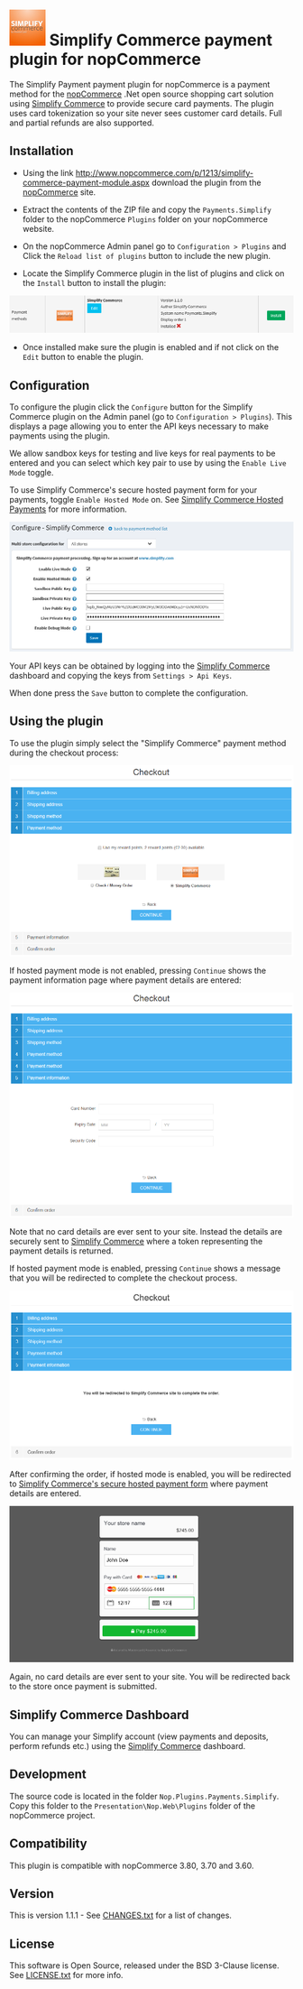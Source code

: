 
![Simplify Commerce](images/simplify.png) 
Simplify Commerce payment plugin for nopCommerce
================================================

The Simplify Payment payment plugin for nopCommerce is a payment method for the [nopCommerce] .Net open source shopping cart solution using [Simplify Commerce] to provide secure 
card payments.  The plugin uses card tokenization so your site never sees customer card details.  Full and partial refunds are also supported.


Installation
------------

* Using the link http://www.nopcommerce.com/p/1213/simplify-commerce-payment-module.aspx download the plugin from the [nopCommerce] site.

* Extract the contents of the ZIP file and copy the `Payments.Simplify` folder to the nopCommerce `Plugins` folder on your nopCommerce website.

* On the nopCommerce Admin panel go to `Configuration > Plugins` and Click the `Reload list of plugins` button to include the new plugin.

* Locate the Simplify Commerce plugin in the list of plugins and click on the `Install` button to install the plugin:

![nopCommerce Simplify Payments plugin configuration](images/install.png)

* Once installed make sure the plugin is enabled and if not click on the `Edit` button to enable the plugin.


Configuration
-------------

To configure the plugin click the `Configure` button for the Simplify Commerce plugin on the Admin panel (go to `Configuration > Plugins`).  This displays a
page allowing you to enter the API keys necessary to make payments using the plugin.

We allow sandbox keys for testing and live keys for real payments to be entered and you can select which key pair to use by using the `Enable Live Mode` toggle.

To use Simplify Commerce's secure hosted payment form for your payments, toggle `Enable Hosted Mode` on. See [Simplify Commerce Hosted Payments] for more information.

![nopCommerce Simplify Payments plugin configuration](images/config.png)

Your API keys can be obtained by logging into the [Simplify Commerce] dashboard and copying the keys from `Settings > Api Keys`.

When done press the `Save` button to complete the configuration.

Using the plugin
----------------

To use the plugin simply select the "Simplify Commerce" payment method during the checkout process:

![nopCommerce Selection of Simplify Commerce payment method](images/payment_method.png)

If hosted payment mode is not enabled, pressing `Continue` shows the payment information page where payment details are entered:

![nopCommerce Paying with Simplify Commerce](images/payment_info.png)

Note that no card details are ever sent to your site.  Instead the details are securely sent to [Simplify Commerce] where a token 
representing the payment details is returned.

If hosted payment mode is enabled, pressing `Continue` shows a message that you will be redirected to complete the checkout process.
 
![nopCommerce Redirection message to Simplify Commerce's secure hosted payment form](images/hosted_payment_redirect_info.png)

After confirming the order, if hosted mode is enabled, you will be redirected to [Simplify Commerce's secure hosted payment form](https://www.simplify.com/commerce/docs/tools/hosted-payments) where payment details are entered.

![nopCommerce Paying with Simplify Commerce's secure hosted payment form](images/hosted_payment_info.png)

Again, no card details are ever sent to your site. You will be redirected back to the store once payment is submitted.


Simplify Commerce Dashboard
----------------------------

You can manage your Simplify account (view payments and deposits, perform refunds etc.) using the [Simplify Commerce] dashboard.

Development
-----------

The source code is located in the folder `Nop.Plugins.Payments.Simplify`.   Copy this folder to the 
`Presentation\Nop.Web\Plugins` folder of the nopCommerce project.

Compatibility
-------------

This plugin is compatible with nopCommerce 3.80, 3.70 and 3.60.

Version
-------

This is version 1.1.1 - See [CHANGES.txt](CHANGES.txt) for a list of changes.

License
-------

This software is Open Source, released under the BSD 3-Clause license. See [LICENSE.txt](LICENSE.txt) for more info.

[nopCommerce]: http://www.nopcommerce.com
[Simplify Commerce]: https://www.simplify.com
[Simplify Commerce Hosted Payments]: https://www.simplify.com/commerce/docs/tools/hosted-payments
